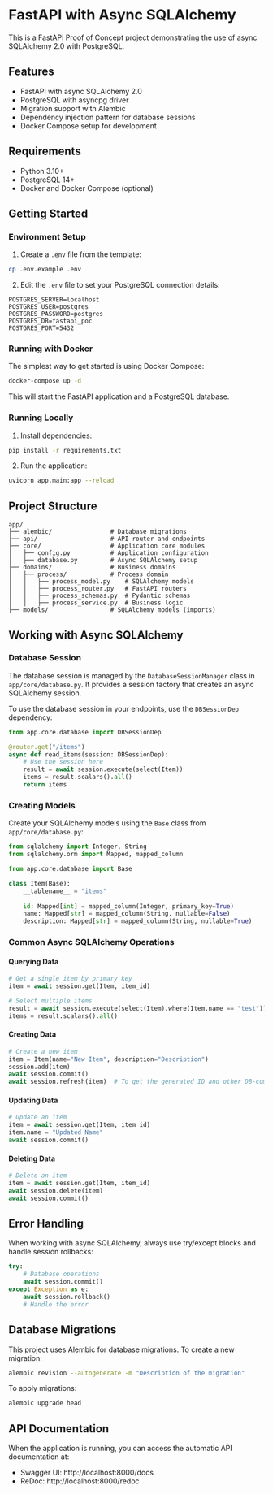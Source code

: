 # FastAPI with Async SQLAlchemy

This is a FastAPI Proof of Concept project demonstrating the use of async SQLAlchemy 2.0 with PostgreSQL.

## Features

- FastAPI with async SQLAlchemy 2.0
- PostgreSQL with asyncpg driver
- Migration support with Alembic
- Dependency injection pattern for database sessions
- Docker Compose setup for development

## Requirements

- Python 3.10+
- PostgreSQL 14+
- Docker and Docker Compose (optional)

## Getting Started

### Environment Setup

1. Create a `.env` file from the template:

```bash
cp .env.example .env
```

2. Edit the `.env` file to set your PostgreSQL connection details:

```
POSTGRES_SERVER=localhost
POSTGRES_USER=postgres
POSTGRES_PASSWORD=postgres
POSTGRES_DB=fastapi_poc
POSTGRES_PORT=5432
```

### Running with Docker

The simplest way to get started is using Docker Compose:

```bash
docker-compose up -d
```

This will start the FastAPI application and a PostgreSQL database.

### Running Locally

1. Install dependencies:

```bash
pip install -r requirements.txt
```

2. Run the application:

```bash
uvicorn app.main:app --reload
```

## Project Structure

```
app/
├── alembic/                # Database migrations
├── api/                    # API router and endpoints
├── core/                   # Application core modules
│   ├── config.py           # Application configuration
│   ├── database.py         # Async SQLAlchemy setup
├── domains/                # Business domains
│   ├── process/            # Process domain
│   │   ├── process_model.py    # SQLAlchemy models
│   │   ├── process_router.py   # FastAPI routers
│   │   ├── process_schemas.py  # Pydantic schemas
│   │   ├── process_service.py  # Business logic
├── models/                 # SQLAlchemy models (imports)
```

## Working with Async SQLAlchemy

### Database Session

The database session is managed by the `DatabaseSessionManager` class in `app/core/database.py`. It provides a session factory that creates an async SQLAlchemy session.

To use the database session in your endpoints, use the `DBSessionDep` dependency:

```python
from app.core.database import DBSessionDep

@router.get("/items")
async def read_items(session: DBSessionDep):
    # Use the session here
    result = await session.execute(select(Item))
    items = result.scalars().all()
    return items
```

### Creating Models

Create your SQLAlchemy models using the `Base` class from `app/core/database.py`:

```python
from sqlalchemy import Integer, String
from sqlalchemy.orm import Mapped, mapped_column

from app.core.database import Base

class Item(Base):
    __tablename__ = "items"
    
    id: Mapped[int] = mapped_column(Integer, primary_key=True)
    name: Mapped[str] = mapped_column(String, nullable=False)
    description: Mapped[str] = mapped_column(String, nullable=True)
```

### Common Async SQLAlchemy Operations

#### Querying Data

```python
# Get a single item by primary key
item = await session.get(Item, item_id)

# Select multiple items
result = await session.execute(select(Item).where(Item.name == "test"))
items = result.scalars().all()
```

#### Creating Data

```python
# Create a new item
item = Item(name="New Item", description="Description")
session.add(item)
await session.commit()
await session.refresh(item)  # To get the generated ID and other DB-computed values
```

#### Updating Data

```python
# Update an item
item = await session.get(Item, item_id)
item.name = "Updated Name"
await session.commit()
```

#### Deleting Data

```python
# Delete an item
item = await session.get(Item, item_id)
await session.delete(item)
await session.commit()
```

## Error Handling

When working with async SQLAlchemy, always use try/except blocks and handle session rollbacks:

```python
try:
    # Database operations
    await session.commit()
except Exception as e:
    await session.rollback()
    # Handle the error
```

## Database Migrations

This project uses Alembic for database migrations. To create a new migration:

```bash
alembic revision --autogenerate -m "Description of the migration"
```

To apply migrations:

```bash
alembic upgrade head
```

## API Documentation

When the application is running, you can access the automatic API documentation at:

- Swagger UI: http://localhost:8000/docs
- ReDoc: http://localhost:8000/redoc